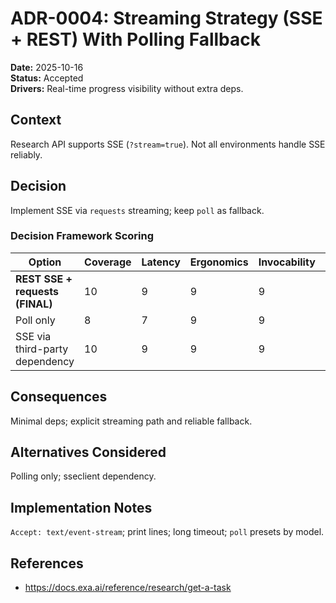 # ADR-0004: Streaming Strategy (SSE + REST) With Polling Fallback

**Date:** 2025-10-16  
**Status:** Accepted  
**Drivers:** Real-time progress visibility without extra deps.

## Context

Research API supports SSE (`?stream=true`). Not all environments handle SSE reliably.

## Decision

Implement SSE via `requests` streaming; keep `poll` as fallback.

### Decision Framework Scoring

| Option                           | Coverage | Latency | Ergonomics | Invocability | Maintenance | Extensibility | Weighted |
|----------------------------------|----------|---------|------------|--------------|-------------|---------------|----------|
| **REST SSE + requests (FINAL)**  | 10       | 9       | 9          | 9            | 9           | 9             | 9.30     |
| Poll only                        | 8        | 7       | 9          | 9            | 10          | 8             | 8.40     |
| SSE via third-party dependency   | 10       | 9       | 9          | 9            | 8           | 9             | 9.05     |

## Consequences

Minimal deps; explicit streaming path and reliable fallback.

## Alternatives Considered

Polling only; sseclient dependency.

## Implementation Notes

`Accept: text/event-stream`; print lines; long timeout; `poll` presets by model.

## References

- https://docs.exa.ai/reference/research/get-a-task
